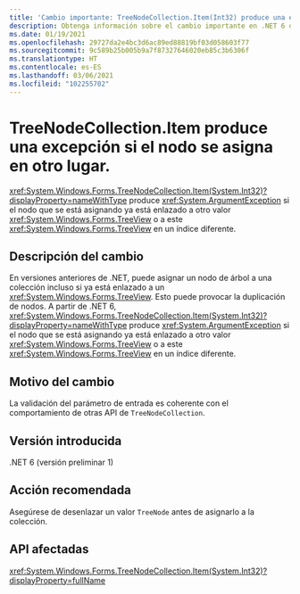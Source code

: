 ```yaml
---
title: 'Cambio importante: TreeNodeCollection.Item(Int32) produce una excepción ArgumentException para el nodo en uso.'
description: Obtenga información sobre el cambio importante en .NET 6 donde TreeNodeCollection.Item(Int32) ahora produce una excepción ArgumentException si el nodo que se está asignando ya está asignado a una vista de árbol.
ms.date: 01/19/2021
ms.openlocfilehash: 29727da2e4bc3d6ac89ed88819bf03d058603f77
ms.sourcegitcommit: 9c589b25b005b9a7f87327646020eb85c3b6306f
ms.translationtype: HT
ms.contentlocale: es-ES
ms.lasthandoff: 03/06/2021
ms.locfileid: "102255702"
---
```

# <a name="treenodecollectionitem-throws-exception-if-node-is-assigned-elsewhere"></a>TreeNodeCollection.Item produce una excepción si el nodo se asigna en otro lugar.

<xref:System.Windows.Forms.TreeNodeCollection.Item(System.Int32)?displayProperty=nameWithType> produce <xref:System.ArgumentException> si el nodo que se está asignando ya está enlazado a otro valor <xref:System.Windows.Forms.TreeView> o a este <xref:System.Windows.Forms.TreeView> en un índice diferente.

## <a name="change-description"></a>Descripción del cambio

En versiones anteriores de .NET, puede asignar un nodo de árbol a una colección incluso si ya está enlazado a un <xref:System.Windows.Forms.TreeView>. Esto puede provocar la duplicación de nodos. A partir de .NET 6, <xref:System.Windows.Forms.TreeNodeCollection.Item(System.Int32)?displayProperty=nameWithType> produce <xref:System.ArgumentException> si el nodo que se está asignando ya está enlazado a otro valor <xref:System.Windows.Forms.TreeView> o a este <xref:System.Windows.Forms.TreeView> en un índice diferente.

## <a name="reason-for-change"></a>Motivo del cambio

La validación del parámetro de entrada es coherente con el comportamiento de otras API de `TreeNodeCollection`.

## <a name="version-introduced"></a>Versión introducida

.NET 6 (versión preliminar 1)

## <a name="recommended-action"></a>Acción recomendada

Asegúrese de desenlazar un valor `TreeNode` antes de asignarlo a la colección.

## <a name="affected-apis"></a>API afectadas

<xref:System.Windows.Forms.TreeNodeCollection.Item(System.Int32)?displayProperty=fullName>

<!--

### Affected APIs

- `P:System.Windows.Forms.TreeNodeCollection.Item(System.Int32)`

### Category

Windows Forms

-->
